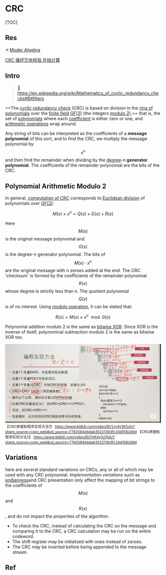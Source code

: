 # CRC

[TOC]



## Res
↗ [Moder Algebra](../../../../🧮%20Math%20for%20CS/🧊%20Algebra/Modern%20Algebra/Moder%20Algebra.md)

[CRC 循环冗余校验 在线计算](http://www.ip33.com/crc.html)



## Intro
> 🔗 https://en.wikipedia.org/wiki/Mathematics_of_cyclic_redundancy_checks#Bitfilters

==The [cyclic redundancy check](https://en.wikipedia.org/wiki/Cyclic_redundancy_check) (CRC) is based on division in the [ring of polynomials](https://en.wikipedia.org/wiki/Polynomial_ring) over the [finite field](https://en.wikipedia.org/wiki/Finite_field) [GF(2)](https://en.wikipedia.org/wiki/GF(2)) (the integers [modulo 2](https://en.wikipedia.org/wiki/Modular_arithmetic)),== that is, the set of [polynomials](https://en.wikipedia.org/wiki/Polynomial) where each [coefficient](https://en.wikipedia.org/wiki/Coefficient) is either zero or one, and [arithmetic operations](https://en.wikipedia.org/wiki/Arithmetic_operations) wrap around.

Any string of bits can be interpreted as the coefficients of a **message polynomial** of this sort, and to find the CRC, we multiply the message polynomial by $$x^n$$ and then find the remainder when dividing by the [degree](https://en.wikipedia.org/wiki/Degree_of_a_polynomial)-n **generator polynomial**. The coefficients of the remainder polynomial are the bits of the CRC.



## Polynomial Arithmetic Modulo 2
In general, [computation of CRC](https://en.wikipedia.org/wiki/Computation_of_cyclic_redundancy_checks) corresponds to [Euclidean division](https://en.wikipedia.org/wiki/Euclidean_division) of polynomials over [GF(2)](https://en.wikipedia.org/wiki/GF(2)):

$$M(x)\times x^n = Q(x)\times G(x) + R(x)$$

Here $$M(x)$$ is the original message polynomial and $$G(x)$$ is the degree-n generator polynomial. The bits of $$M(x)⋅x^n$$ are the original message with n zeroes added at the end. The CRC 'checksum' is formed by the coefficients of the remainder polynomial $$R(x)$$ whose degree is strictly less than n. The quotient polynomial $$Q(x)$$ is of no interest. Using [modulo operation](https://en.wikipedia.org/wiki/Modulo_operation), it can be stated that:

$$R(x) = M(x) \times x^n \mod G(x)$$

Polynomial addition modulo 2 is the same as [bitwise XOR](https://en.wikipedia.org/wiki/Exclusive_or#Bitwise_operation). Since XOR is the inverse of itself, polynominal subtraction modulo 2 is the same as bitwise XOR too.


![](../../../../../../Assets/Pics/Screenshot%202023-01-12%20at%204.43.46%20PM.png)
<small>【CRC原理和程序实现方法1】 https://www.bilibili.com/video/BV1Jy4y187oG/?share_source=copy_web&vd_source=7740584ebdab35221363fc24d1582d9d</small>
<small>【CRC原理和程序实现方法2】 https://www.bilibili.com/video/BV1VK4y1U7pS/?share_source=copy_web&vd_source=7740584ebdab35221363fc24d1582d9d</small>



## Variations
here are several standard variations on CRCs, any or all of which may be used with any CRC polynomial. *Implementation variations* such as [endianness](https://en.wikipedia.org/wiki/Endianness)and CRC presentation only affect the mapping of bit strings to the coefficients of $$M(x)$$ and $$R(x)$$, and do not impact the properties of the algorithm.

- To check the CRC, instead of calculating the CRC on the message and comparing it to the CRC, a CRC calculation may be run on the entire codeword. 
- The shift register may be initialized with ones instead of zeroes.
- The CRC may be inverted before being appended to the message stream.



## Ref
[CRC校验是怎么回事？比如我有一个文件通过网络传输需要校验，这里这个算法具体是如何操作应用的？ - Allon的回答 - 知乎]: https://www.zhihu.com/question/20303082/answer/14680050

[crc计算和原理 - 无敌的猫的文章 - 知乎]: https://zhuanlan.zhihu.com/p/348823629



